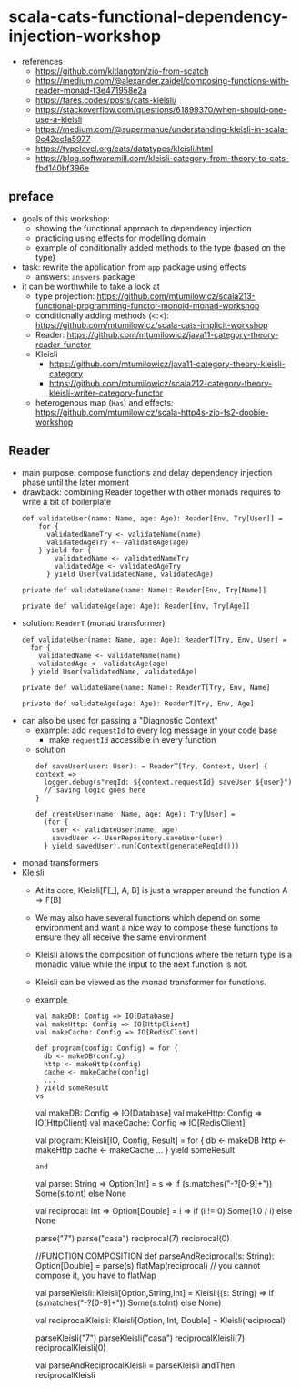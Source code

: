 # scala-cats-functional-dependency-injection-workshop

* references
    * https://github.com/kitlangton/zio-from-scatch
    * https://medium.com/@alexander.zaidel/composing-functions-with-reader-monad-f3e471958e2a
    * https://fares.codes/posts/cats-kleisli/
    * https://stackoverflow.com/questions/61899370/when-should-one-use-a-kleisli
    * https://medium.com/@supermanue/understanding-kleisli-in-scala-9c42ec1a5977
    * https://typelevel.org/cats/datatypes/kleisli.html
    * https://blog.softwaremill.com/kleisli-category-from-theory-to-cats-fbd140bf396e

## preface
* goals of this workshop:
    * showing the functional approach to dependency injection
    * practicing using effects for modelling domain
    * example of conditionally added methods to the type (based on the type)
* task: rewrite the application from `app` package using effects
    * answers: `answers` package
* it can be worthwhile to take a look at
    * type projection: https://github.com/mtumilowicz/scala213-functional-programming-functor-monoid-monad-workshop
    * conditionally adding methods (`<:<`): https://github.com/mtumilowicz/scala-cats-implicit-workshop
    * Reader: https://github.com/mtumilowicz/java11-category-theory-reader-functor
    * Kleisli
        * https://github.com/mtumilowicz/java11-category-theory-kleisli-category
        * https://github.com/mtumilowicz/scala212-category-theory-kleisli-writer-category-functor
    * heterogenous map (`Has`) and effects: https://github.com/mtumilowicz/scala-http4s-zio-fs2-doobie-workshop

## Reader
* main purpose: compose functions and delay dependency injection phase until the later moment
* drawback: combining Reader together with other monads requires to write a bit of boilerplate
    ```
    def validateUser(name: Name, age: Age): Reader[Env, Try[User]] =
        for {
          validatedNameTry <- validateName(name)
          validatedAgeTry <- validateAge(age)
        } yield for {
            validatedName <- validatedNameTry
            validatedAge <- validatedAgeTry
          } yield User(validatedName, validatedAge)

    private def validateName(name: Name): Reader[Env, Try[Name]]

    private def validateAge(age: Age): Reader[Env, Try[Age]]
    ```
* solution: `ReaderT` (monad transformer)
    ```
    def validateUser(name: Name, age: Age): ReaderT[Try, Env, User] =
      for {
        validatedName <- validateName(name)
        validatedAge <- validateAge(age)
      } yield User(validatedName, validatedAge)

    private def validateName(name: Name): ReaderT[Try, Env, Name]

    private def validateAge(age: Age): ReaderT[Try, Env, Age]
    ```
* can also be used for passing a "Diagnostic Context"
    * example: add `requestId` to every log message in your code base
        * make `requestId` accessible in every function
    * solution
        ```
        def saveUser(user: User): = ReaderT[Try, Context, User] { context =>
          logger.debug(s"reqId: ${context.requestId} saveUser ${user}")
          // saving logic goes here
        }

        def createUser(name: Name, age: Age): Try[User] =
          (for {
            user <- validateUser(name, age)
            savedUser <- UserRepository.saveUser(user)
          } yield savedUser).run(Context(generateReqId()))
        ```
* monad transformers
* Kleisli
    * At its core, Kleisli[F[_], A, B] is just a wrapper around the function A => F[B]
    * We may also have several functions which depend on some environment and want a nice way to compose these functions to ensure they all receive the same environment
    * Kleisli allows the composition of functions where the return type is a monadic value while the input to the next function is not.
    * Kleisli can be viewed as the monad transformer for functions.
    * example
        ```
        val makeDB: Config => IO[Database]
        val makeHttp: Config => IO[HttpClient]
        val makeCache: Config => IO[RedisClient]

        def program(config: Config) = for {
          db <- makeDB(config)
          http <- makeHttp(config)
          cache <- makeCache(config)
          ...
        } yield someResult
        vs
        ```
        val makeDB: Config => IO[Database]
        val makeHttp: Config => IO[HttpClient]
        val makeCache: Config => IO[RedisClient]

        val program: Kleisli[IO, Config, Result] = for {
          db <- makeDB
          http <- makeHttp
          cache <- makeCache
          ...
        } yield someResult
        ```
        and
        ```
        val parse: String => Option[Int] =
          s => if (s.matches("-?[0-9]+")) Some(s.toInt) else None

        val reciprocal: Int => Option[Double] =
          i => if (i != 0) Some(1.0 / i) else None

        parse("7")
        parse("casa")
        reciprocal(7)
        reciprocal(0)

        //FUNCTION COMPOSITION
        def parseAndReciprocal(s: String): Option[Double] = parse(s).flatMap(reciprocal) // you cannot compose it, you have to flatMap

        val parseKleisli: Kleisli[Option,String,Int] =
          Kleisli((s: String) => if (s.matches("-?[0-9]+")) Some(s.toInt) else None)

        val reciprocalKleisli: Kleisli[Option, Int, Double] =
          Kleisli(reciprocal)

        parseKleisli("7")
        parseKleisli("casa")
        reciprocalKleisli(7)
        reciprocalKleisli(0)

        val parseAndReciprocalKleisli = parseKleisli andThen reciprocalKleisli
        ```
